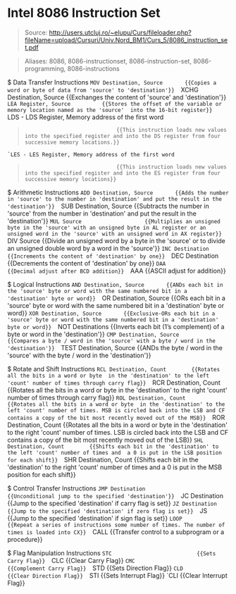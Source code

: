 # Intel 8086 Instruction Set

> Source: http://users.utcluj.ro/~elupu/Curs/fileloader.php?fileName=upload/Cursuri/Univ.Nord_BM1/Curs_5/8086_instruction_set.pdf

> Aliases: 8086, 8086-instructionset, 8086-instruction-set, 8086-programming, 8086-instructions

$ Data Transfer Instructions
    `MOV Destination, Source       {{Copies a word or byte of data from 'source' to 'destination'}} 
    `XCHG Destination, Source      {{Exchanges the content of 'source' and 'destination'}} 
    `LEA Register, Source          {{Stores the offset of the variable or memory location named as the 'source'  into the 16-bit register}} 
    `LDS - LDS Register, Memory address of the first word
>                                  {{This instruction loads new values into the specified register and into the DS register from four successive memory locations.}} 
    `LES - LES Register, Memory address of the first word
>                                  {{This instruction loads new values into the specified register and into the ES register from four successive memory locations}} 

$ Arithmetic Instructions
    `ADD Destination, Source       {{Adds the number in 'source' to the number in 'destination' and put the result in the 'destination'}} 
    `SUB Destination, Source       {{Subtracts the number in 'source' from the number in 'destination' and put the result in the 'destination'}} 
    `MUL Source                    {{Multiplies an unsigned byte in the 'source' with an unsigned byte in AL register or an unsigned word in the 'source' with an unsigned word in AX register}} 
    `DIV Source                    {{Divide an unsigned word by a byte in the 'source' or to divide an unsigned double word by a word in the 'source'}} 
    `INC Destination               {{Increments the content of 'destination' by one}} 
    `DEC Destination               {{Decrements the content of 'destination' by one}} 
    `DAA                           {{Decimal adjust after BCD addition}} 
    `AAA                           {{ASCII adjust for addition}} 

$ Logical Instructions
    `AND Destination, Source       {{ANDs each bit in the 'source' byte or word with the same numbered bit in a 'destination' byte or word}} 
    `OR Destination, Source        {{ORs each bit in a 'source' byte or word with the same numbered bit in a 'destination' byte or word}} 
    `XOR Destination, Source       {{Exclusive-ORs each bit in a 'source' byte or word with the same numbered bit in a 'destination' byte or word}} 
    `NOT Destinations              {{Inverts each bit (1’s complement) of a byte or word in the 'destination'}} 
    `CMP Destination, Source       {{Compares a byte / word in the 'source' with a byte / word in the 'destination'}} 
    `TEST Destination, Source      {{ANDs the byte / word in the 'source' with the byte / word in the 'destination'}} 

$ Rotate and Shift Instructions
    `RCL Destination, Count        {{Rotates all the bits in a word or byte  in the 'destination' to the left 'count' number of times through carry flag}} 
    `RCR Destination, Count        {{Rotates all the bits in a word or byte  in the 'destination' to the right 'count' number of times through carry flag}} 
    `ROL Destination, Count        {{Rotates all the bits in a word or byte  in the 'destination' to the left 'count' number of times. MSB is circled back into the LSB and CF contains a copy of the bit most recently moved out of the MSB}} 
    `ROR Destination, Count        {{Rotates all the bits in a word or byte  in the 'destination' to the right 'count' number of times. LSB is circled back into the LSB and CF contains a copy of the bit most recently moved out of the LSB}} 
    `SHL Destination, Count        {{Shifts each bit in the 'destination' to the left 'count' number of times and  a 0 is put in the LSB position for each shift}} 
    `SHR Destination, Count        {{Shifts each bit in the 'destination' to the right 'count' number of times and  a 0 is put in the MSB position for each shift}} 

$ Control Transfer Instructions
    `JMP Destination               {{Unconditional jump to the specified 'destination'}} 
    `JC Destination                {{Jump to the specified 'destination' if carry flag is set}} 
    `JZ Destination                {{Jump to the specified 'destination' if zero flag is set}} 
    `JS                            {{Jump to the specified 'destination' if sign flag is set}} 
    `LOOP                          {{Repeat a series of instructions some number of times. The number of times is loaded into CX}} 
    `CALL                          {{Transfer control to a subprogram or a procedure}} 

$ Flag Manipulation Instructions
    `STC                           {{Sets Carry Flag}} 
    `CLC                           {{Clear Carry Flag}} 
    `CMC                           {{Complement Carry Flag}} 
    `STD                           {{Sets Direction Flag}} 
    `CLD                           {{Clear Direction Flag}} 
    `STI                           {{Sets Interrupt Flag}} 
    `CLI                           {{Clear Interrupt Flag}} 

